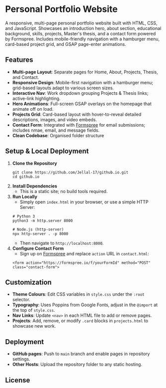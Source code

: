 # Personal Portfolio Website

A responsive, multi-page personal portfolio website built with HTML, CSS, and JavaScript. Showcases an introduction hero, about section, educational background, skills, projects, Master's thesis, and a contact form powered by Formspree. Includes mobile-friendly navigation with a hamburger menu, card-based project grid, and GSAP page-enter animations.

## Features
- **Multi-page Layout**: Separate pages for Home, About, Projects, Thesis, and Contact.
- **Responsive Design**: Mobile-first navigation with a hamburger menu; grid-based layouts adapt to various screen sizes.
- **Interactive Nav**: Work dropdown grouping Projects & Thesis links; active-link highlighting.
- **Hero Animations**: Full-screen GSAP overlays on the homepage that animate off on load.
- **Projects Grid**: Card-based layout with hover-to-reveal detailed descriptions, images, and video embeds.
- **Contact Form**: Integrated with [Formspree](https://formspree.io/) for email submissions; includes nmae, email, and message fields.
- **Clean Codebase**: Organised folder structure

## Setup & Local Deployment
1. **Clone the Repository**
   ```
   git clone https://github.com/Jellal-17/github.io.git
   cd github.io
   ```
2. **Install Dependencies**
   - This is a static site; no build tools required.
3. **Run Locally**
   - Simply open `index.html` in your browser, or use a simple HTTP Server:
   ```
   # Python 3
   python3 -m http.server 8000

   # Node.js (http-server)
   npx http-server . -p 8000
   ```
   - Then navigate to `http://localhost:8000`.
4. **Configure Contact Form**
   - Sign up on [Formspree](https://formspree.io/) and replace `action` URL in `contact.html`:
   ```
   <form action="https://formspree.io/f/yourFormId" method="POST" class="contact-form">
   ```

## Customization
- **Theme Colours**: Edit CSS variables in `style.css` under the `:root` selector.
- **Typography**: Uses Poppins from Google Fonts, adjust in the `@import` at the top of `style.css`.
- **Nav Links**: Update `<nav>` in each HTML file to add or remove pages.
- **Projects**: Add, remove, or modify `.card` blocks in `projects.html` to showcase new work.

## Deployment
- **GitHub pages**: Push to `main` branch and enable pages in repository settings.
- **Other Hosts**: Upload the repository folder to any static hosting.

## License
